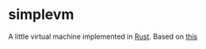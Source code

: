 simplevm
========

A little virtual machine implemented in [Rust](http://www.rust-lang.org/).  Based on [this](http://courses.cms.caltech.edu/cs11/material/c/mike/lab8/lab8.html)
